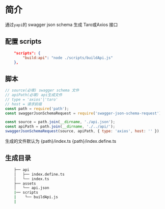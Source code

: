 # 简介

通过`yapi`的 swagger json schema 生成 Taro或Axios 接口


## 配置 scripts

```json
    "scripts": {
        "build:api": "node ./scripts/buildApi.js"
    },
```

## 脚本
```javascript
// source(必填) swagger schema 文件
// apiPath(必填) api生成文件
// type = 'axios'|'taro'
// host = 请求前缀
const path = require('path');
const swaggerJsonSchemaRequest = require('swagger-json-schema-request');

const source = path.join(__dirname, './api.json');
const apiPath = path.join(__dirname, './../api/');
swaggerJsonSchemaRequest(source, apiPath, { type: 'axios', host: '' });
```
生成的文件默认为 {path}/index.ts {path}/index.define.ts


## 生成目录

```bash
    ├── api
    │   ├── index.define.ts
    │   └── index.ts
    ├── assets
    │   └── api.json
    |── scripts
    |    └── buildApi.js
    |
```
